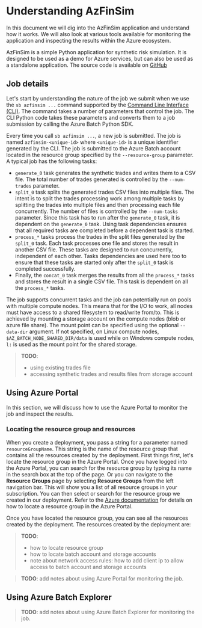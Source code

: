 # Understanding AzFinSim

In this document we will dig into the AzFinSim application and understand how it works.
We will also look at various tools available for monitoring the application and inspecting the results
within the Azure ecosystem.

AzFinSim is a simple Python application for synthetic risk simulation. It is designed to be used as a demo for
Azure services, but can also be used as a standalone application.
The source code is available on [GitHub](https://github.com/utkarshayachit/azfinsim)

## Job details

Let's start by understanding the nature of the job we submit when we use the `sb azfinsim ...` command supported by
the [Command Line Interface (CLI)](cli.md). The command takes a number of parameters that control the job. The CLI
Python code takes these parameters and converts them to a job submission by calling the Azure Batch Python SDK.

Every time you call `sb azfinsim ...`, a new job is submitted. The job is named `azfinsim-<unique-id>` where
`<unique-id>` is a unique identifier generated by the CLI. The job is submitted to the Azure Batch account
located in the resource group specified by the `--resource-group` parameter. A typical job has the following
tasks:

* `generate_0` task generates the synthetic trades and writes them to a CSV file. The total number of trades generated
  is controlled by the `--num-trades` parameter.
* `split_0` task splits the generated trades CSV files into multiple files. The intent is to split the trades processing
  work among multiple tasks by splitting the trades into multiple files and then processing each file concurrently.
  The number of files is controlled by the `--num-tasks` parameter. Since this task has to run after the `generate_0` task,
  it is dependent on the `generate_0` task. Using task dependencies ensures that all required tasks are completed before
  a dependent task is started.
* `process_*` tasks process the trades in the split files generated by the `split_0` task. Each task processes one file and
  stores the result in another CSV file. These tasks are designed to run concurrently, independent of each other. Tasks dependencies
  are used here too to ensure that these tasks are started only after the `split_0` task is completed successfully.
* Finally, the `concat_0` task merges the results from all the `process_*` tasks and stores the result in a single CSV file.
  This task is dependent on all the `process_*` tasks.

The job supports concurrent tasks and the job can potentially run on pools with multiple compute nodes. This means that for the
I/O to work, all nodes must have access to a shared filesystem to read/write from/to. This is achieved by mounting a storage account
on the compute nodes (blob or azure file share). The mount point can be specified using the optional `--data-dir` argument. If not
specified, on Linux compute nodes,  `$AZ_BATCH_NODE_SHARED_DIR/data` is used while on Windows compute nodes, `l:` is used as the mount point for the shared storage.

> __TODO__:
>
> * using existing trades file
> * accessing synthetic trades and results files from storage account

## Using Azure Portal

In this section, we will discuss how to use the Azure Portal to monitor the job and inspect the results.

### Locating the resource group and resources

When you create a deployment, you pass a string for a parameter named `resourceGroupName`.
This string is the name of the resource group that contains all the resources created by the deployment.
First things first, let's locate the resource group in the Azure Portal. Once you have logged into the Azure Portal,
you can search for the resource group by typing its name in the search box at the top of the page. Or you can navigate
to the **Resource Groups** page by selecting **Resource Groups** from the left navigation bar. This will show you a list
of all resource groups in your subscription. You can then select or search for the resource group we created in our
deployment. Refer to the
[Azure documentation](https://learn.microsoft.com/en-us/azure/azure-resource-manager/management/manage-resource-groups-portal)
for details on how to locate a resource group in the Azure Portal.

Once you have located the resource group, you can see all the resources created by the deployment. The resources
created by the deployment are:


> __TODO__:
>
> * how to locate resource group
> * how to locate batch account and storage accounts
> * note about network access rules: how to add client ip to allow access to batch account and storage accounts

> __TODO__: add notes about using Azure Portal for monitoring the job.
> 

## Using Azure Batch Explorer

> __TODO__: add notes about using Azure Batch Explorer for monitoring the job.
